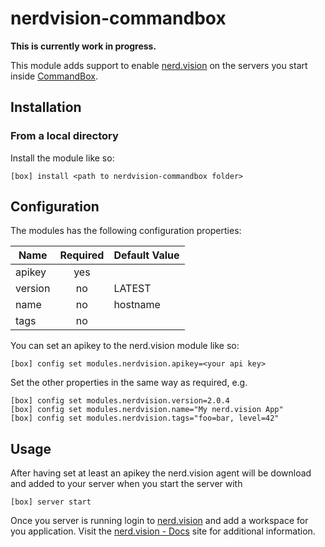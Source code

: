 # nerdvision-commandbox

**This is currently work in progress.**

This module adds support to enable [nerd.vision](https://nerd.vision) on the servers you start inside [CommandBox](https://commandbox.ortusbooks.com).

## Installation

### From a local directory
Install the module like so:

````
[box] install <path to nerdvision-commandbox folder>
````


## Configuration

The modules has the following configuration properties:

| Name   | Required | Default Value 
|--------|:--------:|:-------------|
| apikey | yes      |              |
| version| no       | LATEST       |
| name   | no       | hostname     |
| tags   | no       |              |

You can set an apikey to the nerd.vision module like so:

````
[box] config set modules.nerdvision.apikey=<your api key>
````

Set the other properties in the same way as required, e.g.

````
[box] config set modules.nerdvision.version=2.0.4
[box] config set modules.nerdvision.name="My nerd.vision App"
[box] config set modules.nerdvision.tags="foo=bar, level=42"
````

## Usage

After having set at least an apikey the nerd.vision agent will be download and added to your server when you start the server with

````
[box] server start
````

Once you server is running login to [nerd.vision](https://app.nerd.vision) and add a workspace for you application. Visit the [nerd.vision - Docs](https://docs.nerd.vision) site for additional information.
